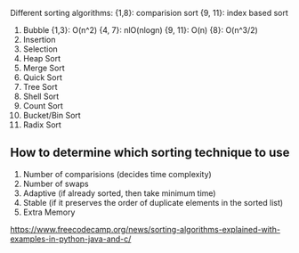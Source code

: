 Different sorting algorithms:           {1,8}: comparision sort         {9, 11}: index based sort
1. Bubble                               {1,3}: O(n^2)     {4, 7}: nlO(nlogn)       {9, 11}: O(n)   {8}: O(n^3/2)
2. Insertion
3. Selection
4. Heap Sort
5. Merge Sort
6. Quick Sort
7. Tree Sort
8. Shell Sort
9. Count Sort
10. Bucket/Bin Sort
11. Radix Sort


## How to determine which sorting technique to use
1. Number of comparisions (decides time complexity)
2. Number of swaps
3. Adaptive (if already sorted, then take minimum time)
4. Stable (if it preserves the order of duplicate elements in the sorted list)
5. Extra Memory

https://www.freecodecamp.org/news/sorting-algorithms-explained-with-examples-in-python-java-and-c/
